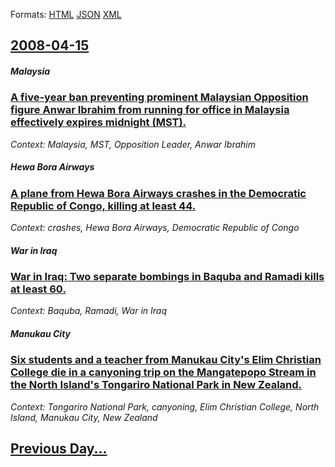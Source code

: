
Formats: [HTML](2008/04/15/index.html)  [JSON](2008/04/15/index.json)  [XML](2008/04/15/index.xml)  

## [2008-04-15](/news/2008/04/15/index.md)

##### Malaysia
### [ A five-year ban preventing prominent Malaysian Opposition figure Anwar Ibrahim from running for office in Malaysia effectively expires midnight (MST). ](/news/2008/04/15/a-five-year-ban-preventing-prominent-malaysian-opposition-figure-anwar-ibrahim-from-running-for-office-in-malaysia-effectively-expires-midn.md)
_Context: Malaysia, MST, Opposition Leader, Anwar Ibrahim_

##### Hewa Bora Airways
### [ A plane from Hewa Bora Airways crashes in the Democratic Republic of Congo, killing at least 44. ](/news/2008/04/15/a-plane-from-hewa-bora-airways-crashes-in-the-democratic-republic-of-congo-killing-at-least-44.md)
_Context: crashes, Hewa Bora Airways, Democratic Republic of Congo_

##### War in Iraq
### [ War in Iraq: Two separate bombings in Baquba and Ramadi kills at least 60. ](/news/2008/04/15/war-in-iraq-two-separate-bombings-in-baquba-and-ramadi-kills-at-least-60.md)
_Context: Baquba, Ramadi, War in Iraq_

##### Manukau City
### [ Six students and a teacher from Manukau City's Elim Christian College die in a canyoning trip on the Mangatepopo Stream in the North Island's Tongariro National Park in New Zealand. ](/news/2008/04/15/six-students-and-a-teacher-from-manukau-city-s-elim-christian-college-die-in-a-canyoning-trip-on-the-mangatepopo-stream-in-the-north-island.md)
_Context: Tongariro National Park, canyoning, Elim Christian College, North Island, Manukau City, New Zealand_

## [Previous Day...](/news/2008/04/14/index.md)

